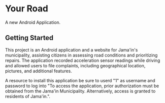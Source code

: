 # Your Road

A new Android Application.

## Getting Started

This project is an Android application and a website for Jama'in's municipality, assisting citizens in assessing road conditions and prioritizing repairs. The application recorded acceleration sensor readings while driving and allowed users to file complaints, including geographical location, pictures, and additional features.

A resource to install this application be sure to userd "1" as username and password to log into "To access the application, prior authorization must be obtained from the Jama'in Municipality. Alternatively, access is granted to residents of Jama'in.".
